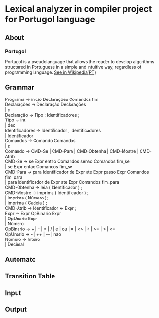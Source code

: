 # Lexical analyzer in compiler project for Portugol language

## About

### Portugol 
Portugol is a pseudolanguage that allows 
the reader to develop algorithms structured in Portuguese in a simple and intuitive way, regardless of programming language.
[See in Wikipedia(PT)](https://pt.wikipedia.org/wiki/Portugol)
## Grammar
Programa → inicio Declarações Comandos fim <br>
Declarações → Declaração Declarações<br>
| ε<br>
Declaração → Tipo : Identificadores ;<br>
Tipo → int<br>
| dec<br>
Identificadores → Identificador , Identificadores<br>
| Identificador<br>
Comandos → Comando Comandos<br>
| ε<br>
Comando → CMD-Se | CMD-Para | CMD-Obtenha | CMD-Mostre | CMD-Atrib<br>
CMD-Se → se Expr entao Comandos senao Comandos fim_se<br>
| se Expr entao Comandos fim_se<br>
CMD-Para → para Identificador de Expr ate Expr passo Expr Comandos fim_para<br>
| para Identificador de Expr ate Expr Comandos fim_para<br>
CMD-Obtenha → leia ( Identificador ) ;<br>
CMD-Mostre → imprima ( Identificador ) ;<br>
| imprima ( Número );<br>
| imprima ( Cadeia ) ;<br>
CMD-Atrib → Identificador <- Expr ;<br>
Expr → Expr OpBinario Expr<br>
| OpUnario Expr<br>
| Número<br>
OpBinario → + | - | * | / | e | ou | = | <> | > | >= | < | <=<br>
OpUnario → - | ++ | -- | nao<br>
Número → Inteiro<br>
| Decimal<br>
## Automato

## Transition Table

## Input

## Output
